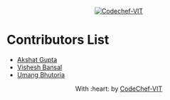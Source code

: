 <p align="center"><a href="https://www.codechefvit.com" target="_blank"><img src="https://s3.amazonaws.com/codechef_shared/sites/all/themes/abessive/logo-3.png" title="CodeChef-VIT" alt="Codechef-VIT"></a>
</p>

# Contributors List
* [Akshat Gupta](https://github.com/akshatvg)
* [Vishesh Bansal](https://github.com/VisheshBansal)
* [Umang Bhutoria](https://github.com/bhutoriaumang)

<p align="center">
	With :heart: by <a href="https://www.codechefvit.com" target="_blank">CodeChef-VIT</a>
</p>
